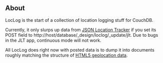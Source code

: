 ## About

LocLog is the start of a collection of location logging stuff for CouchDB.

Currently, it only slurps up data from [JSON Location Tracker](http://www.precentral.net/homebrew-apps/json-location-tracker) if you set its POST field to http://host/database/_design/loclog/_update/jlt. Due to bugs in the JLT app, continuous mode will not work.

All LocLog does right now with posted data is to dump it into documents roughly matching the structure of [HTML5 geolocation data](http://dev.w3.org/geo/api/spec-source.html#coordinates_interface).